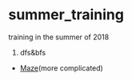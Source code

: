 # summer_training
training in the summer of 2018 
1. dfs&bfs 
+ [Maze](https://github.com/Captain2xxx/summer_training/blob/master/dfs%26bfs/Maze(dfs).md)(more complicated)


